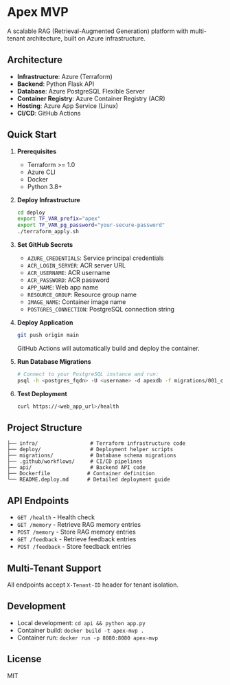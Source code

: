 # Apex MVP

A scalable RAG (Retrieval-Augmented Generation) platform with multi-tenant architecture, built on Azure infrastructure.

## Architecture

- **Infrastructure**: Azure (Terraform)
- **Backend**: Python Flask API
- **Database**: Azure PostgreSQL Flexible Server
- **Container Registry**: Azure Container Registry (ACR)
- **Hosting**: Azure App Service (Linux)
- **CI/CD**: GitHub Actions

## Quick Start

1. **Prerequisites**
   - Terraform >= 1.0
   - Azure CLI
   - Docker
   - Python 3.8+

2. **Deploy Infrastructure**
   ```bash
   cd deploy
   export TF_VAR_prefix="apex"
   export TF_VAR_pg_password="your-secure-password"
   ./terraform_apply.sh
   ```

3. **Set GitHub Secrets**
   - `AZURE_CREDENTIALS`: Service principal credentials
   - `ACR_LOGIN_SERVER`: ACR server URL
   - `ACR_USERNAME`: ACR username
   - `ACR_PASSWORD`: ACR password
   - `APP_NAME`: Web app name
   - `RESOURCE_GROUP`: Resource group name
   - `IMAGE_NAME`: Container image name
   - `POSTGRES_CONNECTION`: PostgreSQL connection string

4. **Deploy Application**
   ```bash
   git push origin main
   ```
   GitHub Actions will automatically build and deploy the container.

5. **Run Database Migrations**
   ```bash
   # Connect to your PostgreSQL instance and run:
   psql -h <postgres_fqdn> -U <username> -d apexdb -f migrations/001_create_schemas.sql
   ```

6. **Test Deployment**
   ```bash
   curl https://<web_app_url>/health
   ```

## Project Structure

```
├── infra/                 # Terraform infrastructure code
├── deploy/                # Deployment helper scripts
├── migrations/            # Database schema migrations
├── .github/workflows/     # CI/CD pipelines
├── api/                   # Backend API code
├── Dockerfile            # Container definition
└── README.deploy.md      # Detailed deployment guide
```

## API Endpoints

- `GET /health` - Health check
- `GET /memory` - Retrieve RAG memory entries
- `POST /memory` - Store RAG memory entries
- `GET /feedback` - Retrieve feedback entries
- `POST /feedback` - Store feedback entries

## Multi-Tenant Support

All endpoints accept `X-Tenant-ID` header for tenant isolation.

## Development

- Local development: `cd api && python app.py`
- Container build: `docker build -t apex-mvp .`
- Container run: `docker run -p 8080:8080 apex-mvp`

## License

MIT

